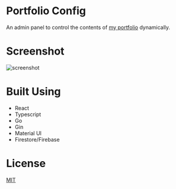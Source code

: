 # Portfolio Config

An admin panel to control the contents of [my portfolio](https://pradeep-selva.com/) dynamically.

# Screenshot

![screenshot](https://i.ibb.co/8BzCh41/image.png)

# Built Using

- React
- Typescript
- Go
- Gin
- Material UI
- Firestore/Firebase

# License

[MIT](./LICENSE)
